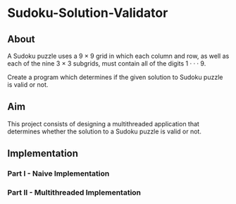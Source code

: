 # Sudoku-Solution-Validator

## About
A Sudoku puzzle uses a 9 × 9 grid in which each column and row, as well as
each of the nine 3 × 3 subgrids, must contain all of the digits 1 · · · 9.

Create a program which determines if the given solution to Sudoku puzzle is valid or not.

## Aim 
This project consists of
designing a multithreaded application that determines whether the solution to
a Sudoku puzzle is valid or not.

## Implementation

### Part I - Naive Implementation

### Part II - Multithreaded Implementation



